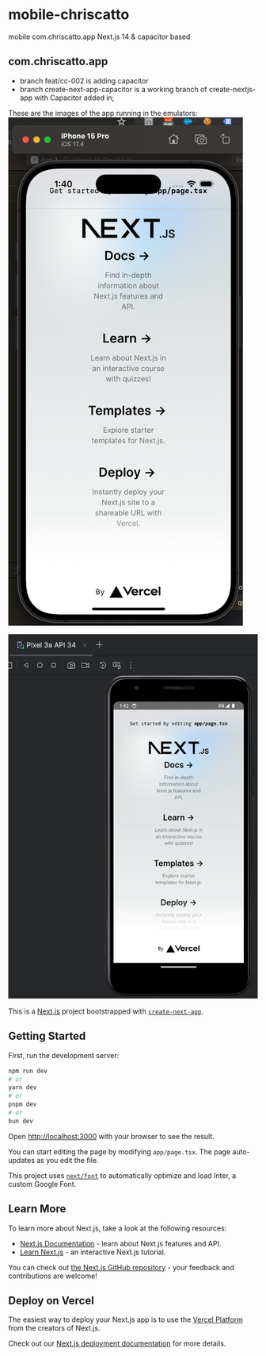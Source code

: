 # mobile-chriscatto
mobile com.chriscatto.app Next.js 14 &amp; capacitor based

## com.chriscatto.app

* branch feat/cc-002 is adding capacitor
* branch create-next-app-capacitor is a working branch of create-nextjs-app with Capacitor added in;

These are the images of the app running in the emulators:
![ChrisCatto.com NextJS Mobile Capacitor Ios Screenshot](https://github.com/ccatto/media-files/blob/main/NextJS/ChrisCatto-NextJS-Mobile-Capacitor-IOS-ScreenShot.png?raw=true)

![ChrisCatto.com NextJS Mobile Capacitor Android Screenshot](https://github.com/ccatto/media-files/blob/main/NextJS/ChrisCatto-NextJS-Mobile-Capacitor-Android-ScreenShot.png.png?raw=true)


This is a [Next.js](https://nextjs.org/) project bootstrapped with [`create-next-app`](https://github.com/vercel/next.js/tree/canary/packages/create-next-app).

## Getting Started

First, run the development server:

```bash
npm run dev
# or
yarn dev
# or
pnpm dev
# or
bun dev
```

Open [http://localhost:3000](http://localhost:3000) with your browser to see the result.

You can start editing the page by modifying `app/page.tsx`. The page auto-updates as you edit the file.

This project uses [`next/font`](https://nextjs.org/docs/basic-features/font-optimization) to automatically optimize and load Inter, a custom Google Font.

## Learn More

To learn more about Next.js, take a look at the following resources:

- [Next.js Documentation](https://nextjs.org/docs) - learn about Next.js features and API.
- [Learn Next.js](https://nextjs.org/learn) - an interactive Next.js tutorial.

You can check out [the Next.js GitHub repository](https://github.com/vercel/next.js/) - your feedback and contributions are welcome!

## Deploy on Vercel

The easiest way to deploy your Next.js app is to use the [Vercel Platform](https://vercel.com/new?utm_medium=default-template&filter=next.js&utm_source=create-next-app&utm_campaign=create-next-app-readme) from the creators of Next.js.

Check out our [Next.js deployment documentation](https://nextjs.org/docs/deployment) for more details.
